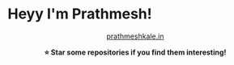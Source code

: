 # Heyy I'm Prathmesh!

<div align="center">
  <div>
  <a href="https://prathmeshkale.in" target="_blank">prathmeshkale.in</a>
</div>

**⭐ Star some repositories if you find them interesting!**

</div>
